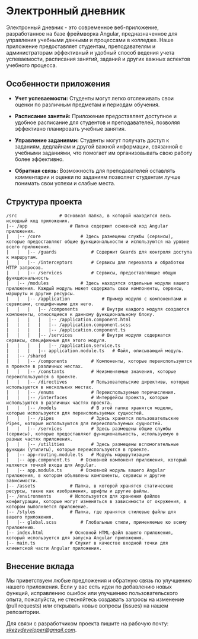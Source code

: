 # Электронный дневник

Электронный дневник - это современное веб-приложение, разработанное на базе фреймворка Angular, предназначенное для управления учебными данными и процессами в колледже. Наше приложение предоставляет студентам, преподавателям и администраторам эффективный и удобный способ ведения учета успеваемости, расписания занятий, заданий и других важных аспектов учебного процесса.

## Особенности приложения

- **Учет успеваемости:** Студенты могут легко отслеживать свои оценки по различным предметам и периодам обучения.

- **Расписание занятий:** Приложение предоставляет доступное и удобное расписание для студентов и преподавателей, позволяя эффективно планировать учебные занятия.

- **Управление заданиями:** Студенты могут получать доступ к заданиям, дедлайнам и другой важной информации, связанной с учебными заданиями, что помогает им организовывать свою работу более эффективно.

- **Обратная связь:** Возможность для преподавателей оставлять комментарии и оценки по заданиям позволяет студентам лучше понимать свои успехи и слабые места.


## Структура проекта

```
/src                # Основная папка, в которой находится весь исходный код приложения.
|-- /app                # Папка содержит основной код Angular приложения.
|   |-- /core               # Здесь размещены службы (сервисы), которые предоставляют общие функциональности и используются на уровне всего приложения.
|   |   |-- /guards             # Содержит Guards для контроля доступа к маршрутам.
|   |   |-- /interceptors       # Сервисы для перехвата и обработки HTTP запросов.
|   |   |-- /services           # Сервисы, предоставляющие общую функциональность
|   |-- /modules            # Здесь находятся отдельные модули вашего приложения. Каждый модуль может содержать свои компоненты, сервисы, маршруты и другие ресурсы.
|   |   |-- /application            # Пример модуля с компонентами и сервисами, специфичными для него.
|   |   |   |-- /components         # Внутри каждого модуля создаются компоненты, относящиеся к данному функциональному блоку.
|   |   |   |   |-- /application.component.html
|   |   |   |   |-- /application.component.scss
|   |   |   |   |-- /application.component.ts
|   |   |   |-- /services           # Внутри модуля содержатся сервисы, специфичные для этого модуля.
|   |   |   |   |-- /application.service.ts
|   |   |   |-- application.module.ts   # Файл, описывающий модуль.
|   |-- /shared
|   |   |-- /components         # Компоненты, которые переиспользуются в проекте в различных местах.
|   |   |-- /constants          # Неизменяемые значения, которые переиспользуются в проекте.
|   |   |-- /directives         # Пользовательские директивы, которые используются в нескольких местах.
|   |   |-- /enums              # Переиспользуемые перечисления.
|   |   |-- /interfaces         # Интерфейсы проекта, которые используются в различных частях проекта.
|   |   |-- /models             # В этой папке хранятся модели, которые используются для переиспользуемых сущностей.
|   |   |-- /pipes              # Здесь хранятся пользовательские Pipes, которые используются для переиспользуемых сущностей.
|   |   |-- /services           # Здесь размещены общие службы (сервисы), которые предоставляют функциональность, используемую в разных частях приложения.
|   |   |-- /utilities          # Здесь размещены вспомогательные функции (утилиты), которые переиспользуются в проекте.
|   |-- app-routing.module.ts   # Модуль маршрутизации
|   |-- app.component.ts    # Основной компонент приложения, который является точкой входа для Angular.
|   |-- app.module.ts       # Основной модуль вашего Angular приложения, в котором объявлены компоненты, сервисы и другие зависимости.
|-- /assets             # Папка, в которой хранятся статические ресурсы, такие как изображения, шрифты и другие файлы.
|-- /environments       # Используется для хранения файлов конфигурации, которые могут изменяться в зависимости от окружения, в котором выполняется приложение.
|-- /styles             # Папка, где хранятся стилевые файлы для вашего приложения.
|   |-- global.scss         # Глобальные стили, применяемые ко всему приложению.
|-- index.html          # Основной HTML-файл вашего приложения, который используется для запуска Angular приложения.
|-- main.ts             # Служит в качестве входной точки для клиентской части Angular приложения.
```

## Внесение вклада

Мы приветствуем любые предложения и обратную связь по улучшению нашего приложения. Если у вас есть идеи по добавлению новых функций, исправлению ошибок или улучшению пользовательского опыта, пожалуйста, не стесняйтесь создавать запросы на изменение (pull requests) или открывать новые вопросы (issues) на нашем репозитории.

Для связи с разработчиком проекта пишите на рабочую почту: *skezydeveloper@gmail.com*.